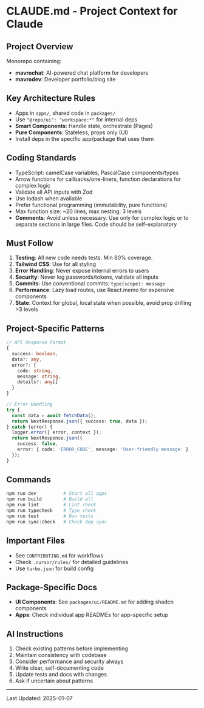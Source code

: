 # CLAUDE.md - Project Context for Claude

## Project Overview

Monorepo containing:

- **mavrochat**: AI-powered chat platform for developers
- **mavrodev**: Developer portfolio/blog site

## Key Architecture Rules

- Apps in `apps/`, shared code in `packages/`
- Use `"@repo/ui": "workspace:*"` for internal deps
- **Smart Components**: Handle state, orchestrate (Pages)
- **Pure Components**: Stateless, props only (UI)
- Install deps in the specific app/package that uses them

## Coding Standards

- TypeScript: camelCase variables, PascalCase components/types
- Arrow functions for callbacks/one-liners, function declarations for complex logic
- Validate all API inputs with Zod
- Use lodash when available
- Prefer functional programming (immutability, pure functions)
- Max function size: ~20 lines, max nesting: 3 levels
- **Comments**: Avoid unless necessary. Use only for complex logic or to separate sections in large files. Code should be self-explanatory

## Must Follow

1. **Testing**: All new code needs tests. Min 80% coverage.
2. **Tailwind CSS**: Use for all styling
3. **Error Handling**: Never expose internal errors to users
4. **Security**: Never log passwords/tokens, validate all inputs
5. **Commits**: Use conventional commits: `type(scope): message`
6. **Performance**: Lazy load routes, use React.memo for expensive components
7. **State**: Context for global, local state when possible, avoid prop drilling >3 levels

## Project-Specific Patterns

```typescript
// API Response Format
{
  success: boolean,
  data?: any,
  error?: {
    code: string,
    message: string,
    details?: any[]
  }
}

// Error Handling
try {
  const data = await fetchData();
  return NextResponse.json({ success: true, data });
} catch (error) {
  logger.error({ error, context });
  return NextResponse.json({
    success: false,
    error: { code: 'ERROR_CODE', message: 'User-friendly message' }
  });
}
```

## Commands

```bash
npm run dev          # Start all apps
npm run build        # Build all
npm run lint         # Lint check
npm run typecheck    # Type check
npm run test         # Run tests
npm run sync:check   # Check dep sync
```

## Important Files

- See `CONTRIBUTING.md` for workflows
- Check `.cursor/rules/` for detailed guidelines
- Use `turbo.json` for build config

## Package-Specific Docs

- **UI Components**: See `packages/ui/README.md` for adding shadcn components
- **Apps**: Check individual app READMEs for app-specific setup

## AI Instructions

1. Check existing patterns before implementing
2. Maintain consistency with codebase
3. Consider performance and security always
4. Write clear, self-documenting code
5. Update tests and docs with changes
6. Ask if uncertain about patterns

---

Last Updated: 2025-01-07
